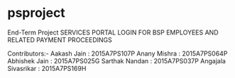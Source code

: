 # psproject
End-Term Project
SERVICES PORTAL LOGIN FOR BSP EMPLOYEES AND
RELATED PAYMENT PROCEEDINGS

Contributors:-
Aakash Jain : 2015A7PS107P
Anany Mishra : 2015A7PS064P
Abhishek Jain : 2015A7PS025G
Sarthak Nandan : 2015A7PS037P
Angajala Sivasrikar : 2015A7PS169H
